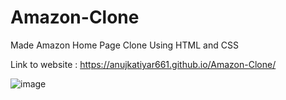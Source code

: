 # Amazon-Clone

Made Amazon Home Page Clone Using HTML and CSS 

Link to website : https://anujkatiyar661.github.io/Amazon-Clone/

![image](https://github.com/AnujKatiyar661/Amazon-Clone/assets/106858176/0b4c7f6a-0fe9-4a93-a536-7fc3f4a8619f)



